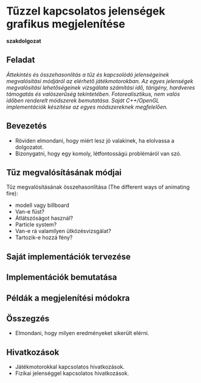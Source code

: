 # Tűzzel kapcsolatos jelenségek grafikus megjelenítése

__szakdolgozat__

## Feladat

_Áttekintés és összehasonlítás a tűz és kapcsolódó jelenségeinek megvalósítási módjáról az elérhető játékmotorokban. Az egyes jelenségek megvalósítási lehetőségeinek vizsgálata számítási idő, tárigény, hardveres támogatás és valószerűség tekintetében. Fotorealisztikus, nem valós időben renderelt módszerek bemutatása. Saját C++/OpenGL implementációk készítése az egyes módszereknek megfelelően._

## Bevezetés

* Röviden elmondani, hogy miért lesz jó valakinek, ha elolvassa a dolgozatot.
* Bizonygatni, hogy egy komoly, létfontosságú problémáról van szó.

## Tűz megvalósításának módjai

Tűz megvalósításának összehasonlítása (The different ways of animating fire):

* modell vagy billboard
* Van-e füst?
* Átlátszóságot használ?
* Particle system?
* Van-e rá valamilyen ütközésvizsgálat?
* Tartozik-e hozzá fény?

## Saját implementációk tervezése

## Implementációk bemutatása

## Példák a megjelenítési módokra

## Összegzés

* Elmondani, hogy milyen eredményeket sikerült elérni.

## Hivatkozások

* Játékmotorokkal kapcsolatos hivatkozások.
* Fizikai jelenséggel kapcsolatos hivatkozások.

